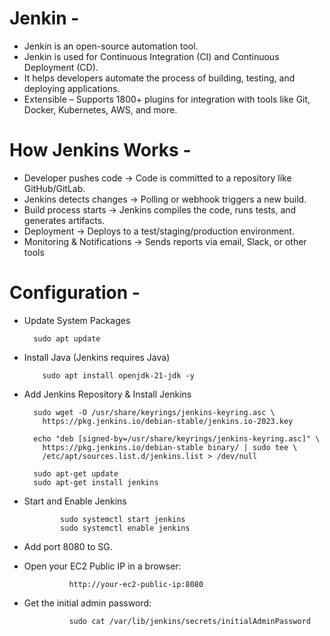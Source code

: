 # Jenkin -
- Jenkin is an open-source automation tool.
- Jenkin is used for Continuous Integration (CI) and Continuous Deployment (CD).
- It helps developers automate the process of building, testing, and deploying applications.
- Extensible – Supports 1800+ plugins for integration with tools like Git, Docker, Kubernetes, AWS, and more.


# How Jenkins Works -
- Developer pushes code → Code is committed to a repository like GitHub/GitLab.
- Jenkins detects changes → Polling or webhook triggers a new build.
- Build process starts → Jenkins compiles the code, runs tests, and generates artifacts.
- Deployment → Deploys to a test/staging/production environment.
- Monitoring & Notifications → Sends reports via email, Slack, or other tools


# Configuration -
- Update System Packages
 
        sudo apt update
  
- Install Java (Jenkins requires Java)

          sudo apt install openjdk-21-jdk -y
  
- Add Jenkins Repository & Install Jenkins

        sudo wget -O /usr/share/keyrings/jenkins-keyring.asc \
          https://pkg.jenkins.io/debian-stable/jenkins.io-2023.key

        echo "deb [signed-by=/usr/share/keyrings/jenkins-keyring.asc]" \
          https://pkg.jenkins.io/debian-stable binary/ | sudo tee \
          /etc/apt/sources.list.d/jenkins.list > /dev/null

        sudo apt-get update
        sudo apt-get install jenkins
          
              
- Start and Enable Jenkins
  
              sudo systemctl start jenkins
              sudo systemctl enable jenkins

- Add port 8080 to SG.
- Open your EC2 Public IP in a browser:

                http://your-ec2-public-ip:8080

- Get the initial admin password:

                sudo cat /var/lib/jenkins/secrets/initialAdminPassword





